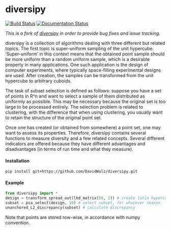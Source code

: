 # diversipy
[![Build Status](https://travis-ci.org/DavidWalz/diversipy.svg?branch=master)](https://travis-ci.org/DavidWalz/diversipy) [![Documentation Status](https://readthedocs.org/projects/diversipy/badge/?version=latest)](https://diversipy.readthedocs.io/en/latest/?badge=latest)

*This is a fork of [diversipy](https://pypi.org/project/diversipy/) in order to provide bug fixes and issue tracking.*

diversipy is a collection of algorithms dealing with three different but related topics. The first topic is super-uniform sampling of the unit hypercube. ‘Super-uniform’ in this context means that the obtained point sample should be more uniform than a random uniform sample, which is a desirable property in many applications. One such application is the design of computer experiments, where typically space-filling experimental designs are used. After creation, the samples can be transformed from the unit hypercube to arbitrary cuboids.

The task of subset selection is defined as follows: suppose you have a set of points in R^n and want to select a sample of them distributed as uniformly as possible. This may be necessary because the original set is too large to be processed entirely. The selection problem is related to clustering, with the difference that when using clustering, you usually want to retain the structure of the original point set.

Once one has created (or obtained from somewhere) a point set, one may want to assess its properties. Therefore, diversipy contains several functions to measure diversity and a few related concepts. Several different indicators are offered because they have different advantages and disadvantages (in terms of run time and what they measure).

#### Installation
```
pip install git+https://github.com/DavidWalz/diversipy.git
```

#### Example
```python
from diversipy import *
design = transform_spread_out(lhd_matrix(50, 2)) # create latin hypercube design
subset = psa_select(design, 10) # select subset, for whatever reason
unanchored_L2_discrepancy(subset) # calculate discrepancy
```
Note that points are stored row-wise, in accordance with numpy convention.
